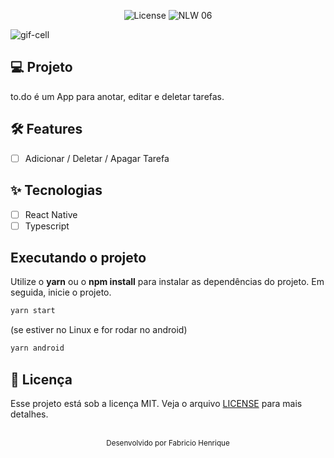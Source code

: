 <p align="center">
  <img alt="License" src="https://img.shields.io/static/v1?label=license&message=MIT&color=5636D3&labelColor=0A1033">

 <img src="https://img.shields.io/static/v1?label=Ignite&message=ReactNative&color=5636D3&labelColor=0A1033" alt="NLW 06" />
</p>




<img alt="gif-cell" src="https://github.com/fabricio-26/toDoList/blob/main/src/assets/Banner1.png">


## 💻 Projeto
to.do é um App para anotar, editar e deletar tarefas.


## :hammer_and_wrench: Features 

- [ ] Adicionar / Deletar / Apagar Tarefa


## ✨ Tecnologias

- [ ] React Native
- [ ] Typescript

## Executando o projeto

Utilize o **yarn** ou o **npm install** para instalar as dependências do projeto.
Em seguida, inicie o projeto.

```cl
yarn start
```
(se estiver no Linux e for rodar no android)
```cl
yarn android
```

## 📄 Licença

Esse projeto está sob a licença MIT. Veja o arquivo [LICENSE](LICENSE.md) para mais detalhes.

<br />

<div align="center">
  <small>Desenvolvido por Fabricio Henrique</small>

  <!-- [![Linkedin Badge](https://img.shields.io/badge/-Thiago%20Silva-6633cc?style=flat-square&logo=Linkedin&logoColor=white&link=https://www.linkedin.com/in/rodrigo-gon%C3%A7alves-santana/)](https://www.linkedin.com/in/thiago-furtado-silva/)  -->
</div>